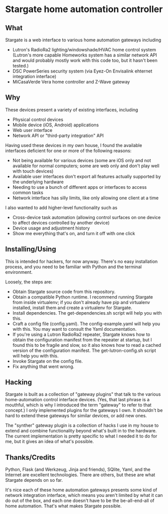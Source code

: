 Stargate home automation controller
===================================

What
----

Stargate is a web interface to various home automation gateways including

* Lutron's RadioRa2 lighting/windowshade/HVAC home control system
  (Lutron's more capable Homeworks system has a similar network API and would
  probably mostly work with this code too, but it hasn't been tested.)
* DSC PowerSeries security system (via Eyez-On Envisalink ehternet integration
  interface)
* MiCasaVerde Vera home controller and Z-Wave gateway

Why
---

These devices present a variety of existing interfaces, including

* Physical control devices
* Mobile device (iOS, Android) applications
* Web user interface
* Network API or "third-party integration" API

Having used these devices in my own house, I found the available interfaces
deficient for one or more of the following reasons:

* Not being available for various devices (some are iOS only and not available
  for normal computers; some are web only and don't play well with touch
  devices)
* Available user interfaces don't export all features actually supported by
  the underlying hardware
* Needing to use a bunch of different apps or interfaces to access common tasks
* Network interface has silly limits, like only allowing one client at a time

I also wanted to add higher-level functionality such as

* Cross-device task automation (allowing control surfaces on one device to
  affect devices controlled by another device)
* Device usage and adjustment history
* Show me everything that's on, and turn it off with one click

Installing/Using
----------------

This is intended for hackers, for now anyway. There's no easy installation
process, and you need to be familiar with Python and the terminal environment.

Loosely, the steps are:

* Obtain Stargate source code from this repository.
* Obtain a compatible Python runtime. I recommend running Stargate from inside
  virtualenv; if you don't already have pip and virtualenv installed, install
  them and create a virtualenv for Stargate.
* Install dependencies. The get-dependencies.sh script will help you with this.
* Craft a config file (config.yaml). The config-example.yaml will help you with
  this. You may want to consult the Yaml documentation.
* If you're using a Lutron RadioRa2 repeater, Stargate knows how to obtain the
  configuration manifest from the repeater at startup, but I found this to be
  fragile and slow, so it also knows how to read a cached version of the
  configuration manifest. The get-lutron-config.sh script will help you with
  this.
* Invoke Stargate on the config file.
* Fix anything that went wrong.

Hacking
-------

Stargate is built as a collection of "gateway plugins" that talk to the various
home-automation control interface devices. (Yes, that last phrase is a mouthful,
which is why I introduced the term "gateway" to refer to that concept.) I only
implemented plugins for the gateways I own. It shouldn't be hard to extend these
gateways for similar devices, or add new ones.

The "synther" gateway plugin is a collection of hacks I use in my house to
extend and combine functionality beyond what's built in to the hardware. The
current implementation is pretty specific to what I needed it to do for me,
but it gives an idea of what's possible.

Thanks/Credits
--------------

Python, Flask (and Werkzeug, Jinja and friends), SQlite, Yaml, and the Internet
are excellent technologies. There are others, but these are what Stargate
depends on so far.

It's nice each of these home automation gateways presents some kind of network
integration interface, which means you aren't limited by what it can do out of
the box, and each one doesn't have to be the be-all-end-all of home automation.
That's what makes Stargate possible.
